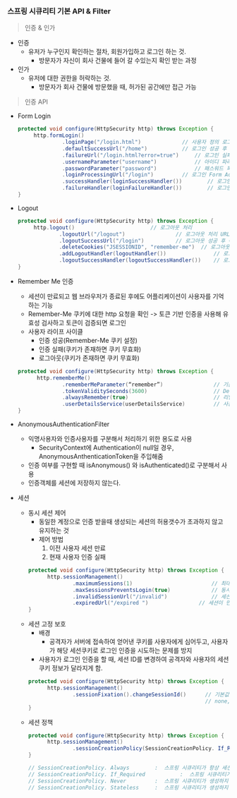 ### 스프링 시큐리티 기본 API & Filter

> 인증 & 인가

- 인증
  - 유저가 누구인지 확인하는 절차, 회원가입하고 로그인 하는 것.
    - 방문자가 자신이 회사 건물에 들어 갈 수있는지 확인 받는 과정
- 인가
  - 유저에 대한 권한을 허락하는 것.
    - 방문자가 회사 건물에 방문했을 때, 허가된 공간에만 접근 가능


> 인증 API

- Form Login
    ```java
    protected void configure(HttpSecurity http) throws Exception {
         http.formLogin()
                  .loginPage("/login.html")   			// 사용자 정의 로그인 페이지
                  .defaultSuccessUrl("/home")			// 로그인 성공 후 이동 페이지
                  .failureUrl("/login.html?error=true")		// 로그인 실패 후 이동 페이지
                  .usernameParameter("username")			// 아이디 파라미터명 설정
                  .passwordParameter("password")			// 패스워드 파라미터명 설정
                  .loginProcessingUrl("/login")			// 로그인 Form Action Url
                  .successHandler(loginSuccessHandler())		// 로그인 성공 후 핸들러
                  .failureHandler(loginFailureHandler())		// 로그인 실패 후 핸들러
    }
    ```
  
- Logout
  ```java
  protected void configure(HttpSecurity http) throws Exception {
       http.logout()						// 로그아웃 처리
               .logoutUrl("/logout")				// 로그아웃 처리 URL
               .logoutSuccessUrl("/login")			// 로그아웃 성공 후 이동페이지
               .deleteCookies("JSESSIONID", "remember-me") 	// 로그아웃 후 쿠키 삭제
               .addLogoutHandler(logoutHandler())		        // 로그아웃 핸들러
               .logoutSuccessHandler(logoutSuccessHandler()) 	// 로그아웃 성공 후 핸들러
  }
  ```
  
- Remember Me 인증
  - 세션이 만료되고 웹 브라우저가 종료된 후에도 어플리케이션이 사용자를 기억하는 기능
  - Remember-Me 쿠키에 대한 http 요청을 확인 -> 토큰 기반 인증을 사용해 유효성 검사하고 토큰이 검증되면 로그인
  - 사용자 라이프 사이클
    - 인증 성공(Remember-Me 쿠키 설정)
    - 인증 실패(쿠키가 존재하면 쿠키 무효화)
    - 로그아웃(쿠키가 존재하면 쿠키 무효화)
  ```java
  protected void configure(HttpSecurity http) throws Exception {
        http.rememberMe()
                .rememberMeParameter(“remember”)                // 기본 파라미터명은 remember-me
                .tokenValiditySeconds(3600)                     // Default 는 14일
                .alwaysRemember(true)                           // 리멤버 미 기능이 활성화되지 않아도 항상 실행
                .userDetailsService(userDetailsService)         // 사용자 계정을 조회할 때 필요한 클래스 
  }
  ```
- AnonymousAuthenticationFilter
  - 익명사용자와 인증사용자를 구분해서 처리하기 위한 용도로 사용
    - SecurityContext에 Authentication이 null일 경우, AnonymousAnthenticationToken을 주입해줌
  - 인증 여부를 구현할 때 isAnonymous() 와 isAuthenticated()로 구분해서 사용
  - 인증객체를 세션에 저장하지 않는다.
- 세션
  - 동시 세션 제어
    - 동일한 계정으로 인증 받을때 생성되는 세션의 허용갯수가 초과하지 않고 유지하는 것
    - 제어 방법
      1. 이전 사용자 세션 만료
      2. 현재 사용자 인증 실패
    ```java
    protected void configure(HttpSecurity http) throws Exception {
          http.sessionManagement()
                  .maximumSessions(1)                         // 최대 허용 가능 세션 수 , -1 : 무제한 로그인 세션 허용
                  .maxSessionsPreventsLogin(true)             // 동시 로그인 차단함,  false : 기존 세션 만료(default)
                  .invalidSessionUrl("/invalid")              // 세션이 유효하지 않을 때 이동 할 페이지
                  .expiredUrl("/expired ")  	          // 세션이 만료된 경우 이동 할 페이지
    }
    ```
  - 세션 고정 보호
    - 배경
      - 공격자가 서버에 접속하여 얻어낸 쿠키를 사용자에게 심어두고, 사용자가 해당 세션쿠키로 로그인 인증을 시도하는 문제를 방지
    - 사용자가 로그인 인증을 할 때, 세션 ID를 변경하여 공격자와 사용자의 세션쿠키 정보가 달라지게 함.
    ```java
    protected void configure(HttpSecurity http) throws Exception {
          http.sessionManagement()
                  .sessionFixation().changeSessionId()      // 기본값
                                                            // none, migrateSession, newSession
    }
    ```
  - 세션 정책
    ```java
    protected void configure(HttpSecurity http) throws Exception {
          http.sessionManagement()
                  .sessionCreationPolicy(SessionCreationPolicy. If_Required )
    }
    
    // SessionCreationPolicy. Always 		:  스프링 시큐리티가 항상 세션 생성
    // SessionCreationPolicy. If_Required 	        :  스프링 시큐리티가 필요 시 생성(기본값)
    // SessionCreationPolicy. Never   		:  스프링 시큐리티가 생성하지 않지만 이미 존재하면 사용
    // SessionCreationPolicy. Stateless	 	:  스프링 시큐리티가 생성하지 않고 존재해도 사용하지 않음
    ```